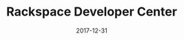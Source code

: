 ---
title: Rackspace Developer Center
headline: Rackspace Developer Center
textline: Welcome to the Product Docs!
weight: 4
outputs:
- HTML
- RSS
publishdate: 2017-12-31
expirydate: 2030-01-01
date: 2017-12-31
description: 'Product Docs'
author: []
categories: []
tags: []
cta:
  headline: ''
  textline: ''
  calls_to_action: []
private: false
aliases: []
---